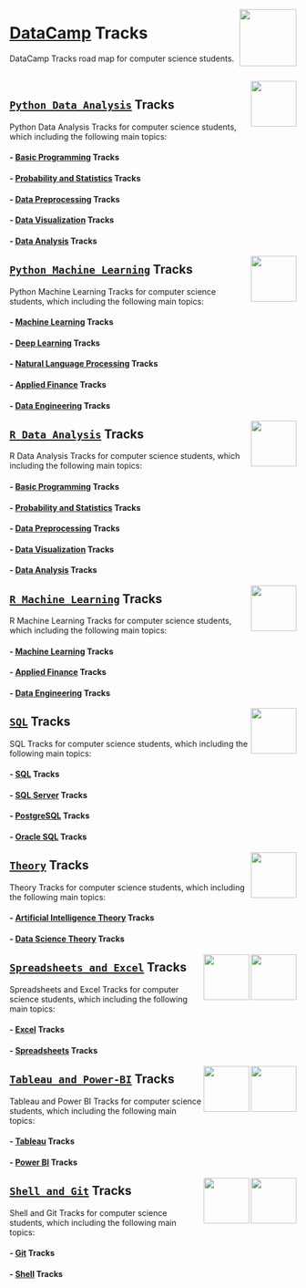 <img align="right" width="100" src="https://github.com/cs-MohamedAyman/cs-MohamedAyman/blob/main/repos-logos/datacamp.jpg"></img>

# [DataCamp](https://learn.datacamp.com/) Tracks
DataCamp Tracks road map for computer science students.

<br>
<img align="right" width="80" height="80" src="https://github.com/cs-MohamedAyman/eLearning-Platforms/blob/master/DataCamp-Tracks/org-logos/python.jpg">

## [`Python Data Analysis`](https://github.com/cs-MohamedAyman/eLearning-Platforms/tree/master/DataCamp-Tracks/Python-Data-Analysis/README.md) Tracks
Python Data Analysis Tracks for computer science students, which including the following main topics:

#### - [Basic Programming](https://github.com/cs-MohamedAyman/eLearning-Platforms/tree/master/DataCamp-Tracks/Python-Data-Analysis/README.md) Tracks
#### - [Probability and Statistics](https://github.com/cs-MohamedAyman/eLearning-Platforms/tree/master/DataCamp-Tracks/Python-Data-Analysis/README.md) Tracks
#### - [Data Preprocessing](https://github.com/cs-MohamedAyman/eLearning-Platforms/tree/master/DataCamp-Tracks/Python-Data-Analysis/README.md) Tracks
#### - [Data Visualization](https://github.com/cs-MohamedAyman/eLearning-Platforms/tree/master/DataCamp-Tracks/Python-Data-Analysis/README.md) Tracks
#### - [Data Analysis](https://github.com/cs-MohamedAyman/eLearning-Platforms/tree/master/DataCamp-Tracks/Python-Data-Analysis/README.md) Tracks

<img align="right" width="80" height="80" src="https://github.com/cs-MohamedAyman/eLearning-Platforms/blob/master/DataCamp-Tracks/org-logos/python.jpg">

## [`Python Machine Learning`](https://github.com/cs-MohamedAyman/eLearning-Platforms/tree/master/DataCamp-Tracks/Python-Machine-Learning/README.md) Tracks
Python Machine Learning Tracks for computer science students, which including the following main topics:

#### - [Machine Learning](https://github.com/cs-MohamedAyman/eLearning-Platforms/tree/master/DataCamp-Tracks/Python-Machine-Learning/README.md) Tracks
#### - [Deep Learning](https://github.com/cs-MohamedAyman/eLearning-Platforms/tree/master/DataCamp-Tracks/Python-Machine-Learning/README.md) Tracks
#### - [Natural Language Processing](https://github.com/cs-MohamedAyman/eLearning-Platforms/tree/master/DataCamp-Tracks/Python-Machine-Learning/README.md) Tracks
#### - [Applied Finance](https://github.com/cs-MohamedAyman/eLearning-Platforms/tree/master/DataCamp-Tracks/Python-Machine-Learning/README.md) Tracks
#### - [Data Engineering](https://github.com/cs-MohamedAyman/eLearning-Platforms/tree/master/DataCamp-Tracks/Python-Machine-Learning/README.md) Tracks

<img align="right" width="80" height="80" src="https://github.com/cs-MohamedAyman/eLearning-Platforms/blob/master/DataCamp-Tracks/org-logos/r.jpg">

## [`R Data Analysis`](https://github.com/cs-MohamedAyman/eLearning-Platforms/tree/master/DataCamp-Tracks/R-Data-Analysis/README.md) Tracks
R Data Analysis Tracks for computer science students, which including the following main topics:

#### - [Basic Programming](https://github.com/cs-MohamedAyman/eLearning-Platforms/tree/master/DataCamp-Tracks/R-Data-Analysis/README.md) Tracks
#### - [Probability and Statistics](https://github.com/cs-MohamedAyman/eLearning-Platforms/tree/master/DataCamp-Tracks/R-Data-Analysis/README.md) Tracks
#### - [Data Preprocessing](https://github.com/cs-MohamedAyman/eLearning-Platforms/tree/master/DataCamp-Tracks/R-Data-Analysis/README.md) Tracks
#### - [Data Visualization](https://github.com/cs-MohamedAyman/eLearning-Platforms/tree/master/DataCamp-Tracks/R-Data-Analysis/README.md) Tracks
#### - [Data Analysis](https://github.com/cs-MohamedAyman/eLearning-Platforms/tree/master/DataCamp-Tracks/R-Data-Analysis/README.md) Tracks

<img align="right" width="80" height="80" src="https://github.com/cs-MohamedAyman/eLearning-Platforms/blob/master/DataCamp-Tracks/org-logos/r.jpg">

## [`R Machine Learning`](https://github.com/cs-MohamedAyman/eLearning-Platforms/tree/master/DataCamp-Tracks/R-Machine-Learning/README.md) Tracks
R Machine Learning Tracks for computer science students, which including the following main topics:

#### - [Machine Learning](https://github.com/cs-MohamedAyman/eLearning-Platforms/tree/master/DataCamp-Tracks/R-Machine-Learning/README.md) Tracks
#### - [Applied Finance](https://github.com/cs-MohamedAyman/eLearning-Platforms/tree/master/DataCamp-Tracks/R-Machine-Learning/README.md) Tracks
#### - [Data Engineering](https://github.com/cs-MohamedAyman/eLearning-Platforms/tree/master/DataCamp-Tracks/R-Machine-Learning/README.md) Tracks

<img align="right" width="80" height="80" src="https://github.com/cs-MohamedAyman/eLearning-Platforms/blob/master/DataCamp-Tracks/org-logos/sql.jpg">

## [`SQL`](https://github.com/cs-MohamedAyman/eLearning-Platforms/tree/master/DataCamp-Tracks/SQL/README.md) Tracks
SQL Tracks for computer science students, which including the following main topics:

#### - [SQL](https://github.com/cs-MohamedAyman/eLearning-Platforms/tree/master/DataCamp-Tracks/SQL/README.md) Tracks
#### - [SQL Server](https://github.com/cs-MohamedAyman/eLearning-Platforms/tree/master/DataCamp-Tracks/SQL/README.md) Tracks
#### - [PostgreSQL](https://github.com/cs-MohamedAyman/eLearning-Platforms/tree/master/DataCamp-Tracks/SQL/README.md) Tracks
#### - [Oracle SQL](https://github.com/cs-MohamedAyman/eLearning-Platforms/tree/master/DataCamp-Tracks/SQL/README.md) Tracks

<img align="right" width="80" height="80" src="https://github.com/cs-MohamedAyman/eLearning-Platforms/blob/master/DataCamp-Tracks/org-logos/theory.jpg">

## [`Theory`](https://github.com/cs-MohamedAyman/eLearning-Platforms/tree/master/DataCamp-Tracks/Theory/README.md) Tracks
Theory Tracks for computer science students, which including the following main topics:

#### - [Artificial Intelligence Theory](https://github.com/cs-MohamedAyman/eLearning-Platforms/tree/master/DataCamp-Tracks/Theory/README.md) Tracks
#### - [Data Science Theory](https://github.com/cs-MohamedAyman/eLearning-Platforms/tree/master/DataCamp-Tracks/Theory/README.md) Tracks

<img align="right" width="80" height="80" src="https://github.com/cs-MohamedAyman/eLearning-Platforms/blob/master/DataCamp-Tracks/org-logos/excel.jpg">
<img align="right" width="80" height="80" src="https://github.com/cs-MohamedAyman/eLearning-Platforms/blob/master/DataCamp-Tracks/org-logos/spreadsheet.jpg">

## [`Spreadsheets and Excel`](https://github.com/cs-MohamedAyman/eLearning-Platforms/tree/master/DataCamp-Tracks/Spreadsheets-and-Excel/README.md) Tracks
Spreadsheets and Excel Tracks for computer science students, which including the following main topics:

#### - [Excel](https://github.com/cs-MohamedAyman/eLearning-Platforms/tree/master/DataCamp-Tracks/Spreadsheets-and-Excel/README.md) Tracks
#### - [Spreadsheets](https://github.com/cs-MohamedAyman/eLearning-Platforms/tree/master/DataCamp-Tracks/Spreadsheets-and-Excel/README.md) Tracks

<img align="right" width="80" height="80" src="https://github.com/cs-MohamedAyman/eLearning-Platforms/blob/master/DataCamp-Tracks/org-logos/power-bi.jpg">
<img align="right" width="80" height="80" src="https://github.com/cs-MohamedAyman/eLearning-Platforms/blob/master/DataCamp-Tracks/org-logos/tableau.jpg">

## [`Tableau and Power-BI`](https://github.com/cs-MohamedAyman/eLearning-Platforms/tree/master/DataCamp-Tracks/Tableau-and-Power-BI/README.md) Tracks
Tableau and Power BI Tracks for computer science students, which including the following main topics:

#### - [Tableau](https://github.com/cs-MohamedAyman/eLearning-Platforms/tree/master/DataCamp-Tracks/Tableau-and-Power-BI/README.md) Tracks
#### - [Power BI](https://github.com/cs-MohamedAyman/eLearning-Platforms/tree/master/DataCamp-Tracks/Tableau-and-Power-BI/README.md) Tracks

<img align="right" width="80" height="80" src="https://github.com/cs-MohamedAyman/eLearning-Platforms/blob/master/DataCamp-Tracks/org-logos/shell.jpg">
<img align="right" width="80" height="80" src="https://github.com/cs-MohamedAyman/eLearning-Platforms/blob/master/DataCamp-Tracks/org-logos/git.jpg">

## [`Shell and Git`](https://github.com/cs-MohamedAyman/eLearning-Platforms/tree/master/DataCamp-Tracks/Shell-and-Git/README.md) Tracks
Shell and Git Tracks for computer science students, which including the following main topics:

#### - [Git](https://github.com/cs-MohamedAyman/eLearning-Platforms/tree/master/DataCamp-Tracks/Shell-and-Git/README.md) Tracks
#### - [Shell](https://github.com/cs-MohamedAyman/eLearning-Platforms/tree/master/DataCamp-Tracks/Shell-and-Git/README.md) Tracks
